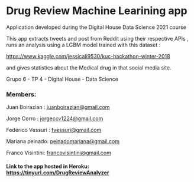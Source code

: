 # Drug Review Machine Learining app

Application developed during the Digital House Data Science 2021 course 

This app extracts tweets and post from Reddit using their respective APIs , runs an analysis using a LGBM model trained with this dataset :

https://www.kaggle.com/jessicali9530/kuc-hackathon-winter-2018

and gives statistics about the Medical drug in that social media site.


Grupo 6 - TP 4 - Digital House - Data Science

### Members: 

Juan Boirazian : juanboirazian@gmail.com

Jorge Corro : jorgeccv1224@gmail.com

Federico Vessuri : fvessuri@gmail.com

Mariana peinado: peinadomariana@gmail.com

Franco Visintini: francovisintini@gmail.com

#### Link to the app hosted in Heroku:  https://tinyurl.com/DrugReviewAnalyzer

